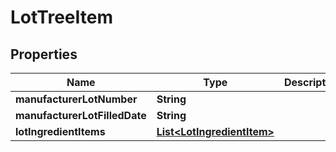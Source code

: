 
# LotTreeItem

## Properties
Name | Type | Description | Notes
------------ | ------------- | ------------- | -------------
**manufacturerLotNumber** | **String** |  |  [optional]
**manufacturerLotFilledDate** | **String** |  |  [optional]
**lotIngredientItems** | [**List&lt;LotIngredientItem&gt;**](LotIngredientItem.md) |  |  [optional]




